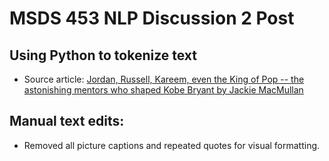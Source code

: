 # MSDS 453 NLP Discussion 2 Post

## Using Python to tokenize text

* Source article: [Jordan, Russell, Kareem, even the King of Pop -- the astonishing mentors who shaped Kobe Bryant by Jackie MacMullan](https://www.espn.com/nba/story/_/id/15193525/jordan-russell-kareem-even-king-pop-astonishing-mentors-shaped-kobe-bryant)

## Manual text edits:

* Removed all picture captions and repeated quotes for visual formatting.